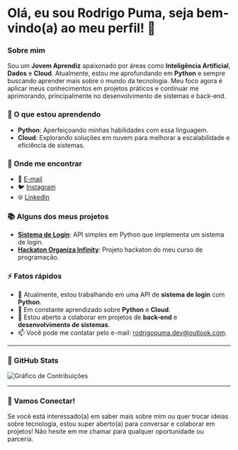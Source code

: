 # Olá, eu sou Rodrigo Puma, seja bem-vindo(a) ao meu perfil! 👋

### Sobre mim

Sou um **Jovem Aprendiz** apaixonado por áreas como **Inteligência Artificial**, **Dados** e **Cloud**. Atualmente, estou me aprofundando em **Python** e sempre buscando aprender mais sobre o mundo da tecnologia. Meu foco agora é aplicar meus conhecimentos em projetos práticos e continuar me aprimorando, principalmente no desenvolvimento de sistemas e back-end.

### 🌱 O que estou aprendendo

- **Python**: Aperfeiçoando minhas habilidades com essa linguagem.
- **Cloud**: Explorando soluções em nuvem para melhorar a escalabilidade e eficiência de sistemas.

### 💼 Onde me encontrar

- 📧 [E-mail](mailto:rodrigopuma.dev@outlook.com)
- 🐦 [Instagram](https://instagram.com/rodrigopumaa_)
- 🌐 [LinkedIn](https://linkedin.com/in/rodrigopuma)

### 📚 Alguns dos meus projetos

- **[Sistema de Login](https://github.com/rodrigopuma/sistema_login)**: API simples em Python que implementa um sistema de login.
- **[Hackaton Organiza Infinity](https://github.com/rodrigopuma/hackaton_infinity)**: Projeto hackaton do meu curso de programação.

### ⚡ Fatos rápidos

- 🔭 Atualmente, estou trabalhando em uma API de **sistema de login** com **Python**.
- 🌱 Em constante aprendizado sobre **Python** e **Cloud**.
- 🤔 Estou aberto a colaborar em projetos de **back-end** e **desenvolvimento de sistemas**.
- 📫 Você pode me contatar pelo e-mail: [rodrigopuma.dev@outlook.com](mailto:rodrigopuma.dev@outlook.com).

---

### 🎉 GitHub Stats

![Gráfico de Contribuições](https://github-readme-stats.vercel.app/api?username=rodrigopuma&show_icons=true&count_private=true&hide=prs&theme=dark)

---

### 🤝 Vamos Conectar!

Se você está interessado(a) em saber mais sobre mim ou quer trocar ideias sobre tecnologia, estou super aberto(a) para conversar e colaborar em projetos! Não hesite em me chamar para qualquer oportunidade ou parceria.
